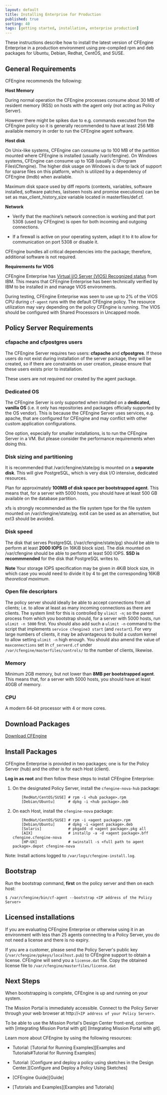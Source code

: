 ```yaml
---
layout: default
title: Installing Enterprise for Production
published: true
sorting: 40
tags: [getting started, installation, enterprise production]
---
```


These instructions describe how to install the latest version of CFEngine Enterprise in a production environment 
using pre-compiled rpm and deb packages for Ubuntu, Debian, Redhat, CentOS, and SUSE.

## General Requirements

CFEngine recommends the following:

**Host Memory** 

During normal operation the CFEngine processes consume about 30 MB of resident memory (RSS) on hosts
with the agent only (not acting as Policy Server).

However there might be spikes due to e.g. commands executed from the CFEngine policy so it is generally
recommended to have at least 256 MB available memory in order to run the CFEngine agent software.

**Host disk**

On Unix-like systems, CFEngine can consume up to 100 MB of the partition mounted where CFEngine is installed
(usually /var/cfengine). On Windows systems, CFEngine can consume up to 1GB (usually C:\Program Files\Cfengine).
The higher disk usage on Windows is due to lack of support for sparse files on this platform, which is
utilized by a dependency of CFEngine (lmdb) when available.

Maximum disk space used by diff reports (contexts, variables, software installed, software patches, 
lastseen hosts and promise executions) can be set as max_client_history_size variable 
located in masterfiles/def.cf. 

**Network** 

* Verify that the machine’s network connection is working and that port 5308
  (used by CFEngine) is open for both incoming and outgoing connections.

* If a firewall is active on your operating system, adapt it to
  it to allow for communication on port 5308 or disable it.

CFEngine bundles all critical dependencies into the package; therefore,
additional software is not required.

**Requirements for VIOS**

CFEngine Enterprise has [Virtual I/O Server (VIOS) Recognized status](http://www.ibm.com/partnerworld/gsd/solutiondetails.do?solution=48493) from IBM.
This means that CFEngine Enterprise has been technically verified by IBM
to be installed in and manage VIOS environments.

During testing, CFEngine Enterprise was seen to use up to 2% of the VIOS CPU
during `cf-agent` runs with the default CFEngine policy. The resource
utilization may vary depending on the policy CFEngine is running.
The VIOS should be configured with Shared Processors in Uncapped mode.

## Policy Server Requirements

### cfapache and cfpostgres users

The CFEngine Server requires two users: **cfapache** and **cfpostgres**.
If these users do not exist during installation of the server package, they will be created,
so if there are constraints on user creation, please ensure that these
users exists prior to installation.

These users are not required nor created by the agent package.

### Dedicated OS

The CFEngine Server is only supported when installed on a **dedicated,
vanilla OS** (i.e. it only has repositories and packages officially
supported by the OS vendor). This is because the CFEngine Server uses
services, e.g. apache, that are configured for CFEngine and may
conflict with other custom application configurations.

One option, especially for smaller installations, is to run the
CFEngine Server in a VM. But please consider the performance
requirements when doing this.


### Disk sizing and partitioning

It is recommended that /var/cfengine/state/pg is mounted on a **separate disk**. This will give PostgreSQL, which is very disk I/O intensive, dedicated resources.

Plan for approximately **100MB of disk space per bootstrapped agent**.
This means that, for a server with 5000 hosts, you should have at least 500 GB available on the database partition.

xfs is strongly recommended as the file system type for the file system mounted on /var/cfengine/state/pg. ext4 can be used as an alternative, but ext3 should be avoided.


### Disk speed

The disk that serves PostgreSQL (/var/cfengine/state/pg) should be able to perform at least **2000 IOPS** (in 16KiB block size). The disk mounted on /var/cfengine should be able to perform at least 500 IOPS. **SSD is recommmended** for the disk that PostgreSQL writes to.

**Note** Your storage IOPS specification may be given in 4KiB block size, in which case you would need to divide it by 4 to get the corresponding 16KiB *theoretical maximum*.

### Open file descriptors

The policy server should ideally be able to accept connections from all clients; i.e. to allow at least as many incoming connections as there are clients.
The system limit for this is controlled by `ulimit -n`; so the parent process from which you bootstrap should, for a server with 5000 hosts, run `ulimit -n 5000` first.
You should also add such a `ulimit -n` command to the script that implements `service cfengine3 start` (and `restart`).
For very large numbers of clients, it may be advantageous to build a custom kernel to allow setting `ulimit -n` high enough.
You should also amend the value of `maxconnections` set in `cf_serverd.cf` under `/var/cfengine/masterfiles/controls/` to the number of clients, likewise.


### Memory

Minimum 2GB memory, but not lower than **8MB per bootstrapped agent**. This means that, for a server with 5000 hosts, you should have at least 40GB of memory.


### CPU

A modern 64-bit processor with 4 or more cores.


## Download Packages

[Download CFEngine](http://cfengine.com/product/free-download)

## Install Packages

CFEngine Enterprise is provided in two packages; one is for the Policy
Server (hub) and the other is for each Host (client). 

**Log in as root** and then follow these steps to install CFEngine Enterprise:


1. On the designated Policy Server, install the `cfengine-nova-hub` package:

    ```
        [RedHat/CentOS/SUSE] # rpm -i <hub package>.rpm
        [Debian/Ubuntu]      # dpkg -i <hub package>.deb
    ```

2. On each Host, install the `cfengine-nova` package:

    ```
        [RedHat/CentOS/SUSE] # rpm -i <agent package>.rpm
        [Debian/Ubuntu]      # dpkg -i <agent package>.deb
        [Solaris]            # pkgadd -d <agent package>.pkg all
        [AIX]                # installp -a -d <agent package>.bff cfengine.cfengine-nova
        [HP-UX]              # swinstall -s <full path to agent package>.depot cfengine-nova
    ```

Note: Install actions logged to `/var/logs/cfengine-install.log`.

## Bootstrap

Run the bootstrap command, **first** on the policy server and then on each
host:

```
$ /var/cfengine/bin/cf-agent --bootstrap <IP address of the Policy Server>
```

## Licensed installations

If you are evaluating CFEngine Enterprise or otherwise using it in an environment with 
less than 25 agents connecting to a Policy Server, 
you do not need a license and there is no expiry.

If you are a customer, please send the Policy Server's public key (`/var/cfengine/ppkeys/localhost.pub`) to
CFEngine support to obtain a license. CFEngine will send you a `license.dat`
file. Copy the obtained license file to
`/var/cfengine/masterfiles/license.dat`

## Next Steps

When bootstrapping is complete, CFEngine is up and running on your system.

The Mission Portal is immediately accessible. Connect to the Policy Server
through your web browser at http://`<IP address of your Policy Server>`.

To be able to use the Mission Portal's Design Center
front-end, continue with [integrating Mission Portal with git] [Integrating Mission Portal with git]. 

Learn more about CFEngine by using the following resources:

* Tutorial: [Tutorial for Running Examples][Examples and Tutorials#Tutorial for Running Examples]

* Tutorial: [Configure and deploy a policy using sketches in the Design Center.][Configure and Deploy a Policy Using Sketches]

* [CFEngine Guide][Guide]

* [Tutorials and Examples][Examples and Tutorials]
